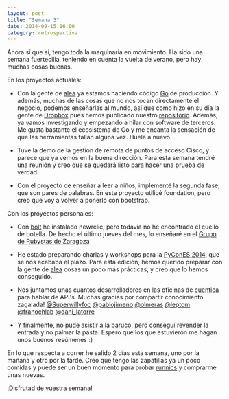 ```yaml
---
layout: post
title: "Semana 3"
date: 2014-09-15 16:00
category: retrospectiva
---
```


Ahora sí que sí, tengo toda la maquinaria en movimiento. Ha sido una semana
fuertecilla, teniendo en cuenta la vuelta de verano, pero hay muchas cosas
buenas.

En los proyectos actuales:

* Con la gente de [alea](http://alea-soluciones.com) ya estamos haciendo código
  [Go](http://golang.org) de producción. Y además, muchas de las cosas que no
  nos tocan directamente el negocio, podemos enseñarlas al mundo, así que como
  hizo en su día la gente de [Dropbox](https://github.com/dropbox/godropbox)
  pues hemos publicado nuestro [repositorio](https://github.com/aleasoluciones/goaleasoluciones).
  Además, ya vamos investigando y empezando a hilar con software de terceros. Me
  gusta bastante el ecosistema de Go y me encanta la sensación de que las
  herramientas fallan alguna vez. Huele a nuevo.

* Tuve la demo de la gestión de remota de puntos de acceso Cisco, y parece que
  ya vemos en la buena dirección. Para esta semana tendré una reunión y creo que
  se quedará listo para hacer una prueba de verdad.

* Con el proyecto de enseñar a leer a niños, implementé la segunda fase, que son
  pares de palabras. En este proyecto utilicé foundation, pero creo que voy a
  volver a ponerlo con bootstrap.

Con los proyectos personales:

* Con [bolt](http://github.com/nestorsalceda/bolt) he instalado newrelic, pero
  todavía no he encontrado el cuello de botella. De hecho el último jueves del
  mes, lo enseñaré en el [Grupo de Rubystas de Zaragoza](http://www.meetup.com/Zaragoza-Ruby-Jam-Sessions/)

* He estado preparando charlas y workshops para la [PyConES
  2014](http://2014.es.pycon.org), que se nos acababa el plazo. Para esta
  edición, hemos querido preparar con la gente de [alea](http://alea-soluciones.com)
  cosas un poco más prácticas, y creo que lo hemos conseguido.

* Nos juntamos unas cuantos desarrolladores en las oficinas de
  [cuentica](http://www.cuentica.com) para hablar de API's. Muchas gracias por
  compartir conocimiento zagalada! [@Superwillyfoc](http://www.twitter.com/@Superwillyfoc)
  [@pablojimeno](http://www.twitter.com/@pablojimeno) [@olmeras](http://www.twitter.com/@olmeras)
  [@leptom](http://www.twitter.com/@leptom) [@franochlab](http://www.twitter.com/@francholab)
  [@dani_latorre](http://www.twitter.com/@dani_latorre)

* Y finalmente, no pude asistir a la [baruco](http://baruco.org), pero conseguí
  revender la entrada y no palmar la pasta. Espero que los que estuvieron me hagan
  unos buenos resúmenes :)

En lo que respecta a correr he salido 2 días esta semana, uno por la mañana y
otro por la tarde. Creo que tengo las zapatillas ya un poco comidas y puede ser
un buen momento para probar [runnics](http://runnics.com) y comprarme unas
nuevas.

¡Disfrutad de vuestra semana!
